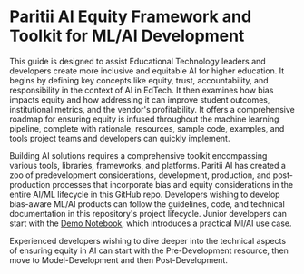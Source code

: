 # Paritii AI Equity Framework and Toolkit for ML/AI Development
This guide is designed to assist Educational Technology leaders and developers create more inclusive and equitable AI for higher education. It begins by defining key concepts like equity, trust, accountability, and responsibility in the context of AI in EdTech. It then examines how bias impacts equity and how addressing it can improve student outcomes, institutional metrics, and the vendor's profitability. It offers a comprehensive roadmap for ensuring equity is infused throughout the machine learning pipeline, complete with rationale, resources, sample code, examples, and tools project teams and developers can quickly implement.

Building AI solutions requires a comprehensive toolkit encompassing various tools, libraries, frameworks, and platforms. Paritii AI has created a zoo of predevelopment considerations, development, production, and post-production processes that incorporate bias and equity considerations in the entire AI/ML lifecycle in this GitHub repo.
Developers wishing to develop bias-aware ML/AI products can follow the guidelines, code, and technical documentation in this repository's project lifecycle. 
Junior developers can start with the [Demo Notebook](https://github.com/Paritii-LLC/equity-in-ai-guide/blob/main/Model%20Development/Demo%20Notebook.ipynb), which introduces a practical Ml/AI use case. 

Experienced developers wishing to dive deeper into the technical aspects of ensuring equity in AI can start with the Pre-Development resource, then move to Model-Development and then Post-Development.
